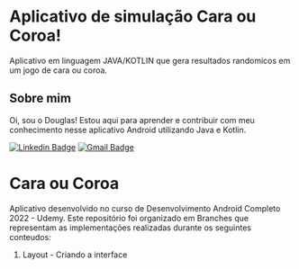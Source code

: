 # Aplicativo de simulação Cara ou Coroa!

Aplicativo em linguagem JAVA/KOTLIN que gera resultados randomicos em um jogo de cara ou coroa. 

## Sobre mim
Oi, sou o Douglas! Estou aqui para aprender e contribuir com meu conhecimento nesse aplicativo Android utilizando Java e Kotlin. 

[![Linkedin Badge](https://img.shields.io/badge/-Douglas_Ramos-blue?style=flat-square&logo=Linkedin&logoColor=white&link=https://br.https://www.linkedin.com/in/douglas-ramos-156671b8/)](https://www.linkedin.com/in/douglas-ramos-156671b8)  [![Gmail Badge](https://img.shields.io/badge/-douglas.dr.ramos@gmail.com-c14438?style=flat-square&logo=Gmail&logoColor=white&link=mailto:douglas.dr.ramos@gmail.com)](mailto:douglas.dr.ramos@gmail.com)

# Cara ou Coroa
Aplicativo desenvolvido no curso de Desenvolvimento Android Completo 2022 - Udemy. 
Este repositório foi organizado em Branches que representam as implementações realizadas durante os seguintes conteudos: 

1. Layout - Criando a interface
